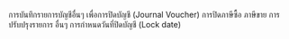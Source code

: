 การบันทึกรายการบัญชีอื่นๆ เพื่อการปิดบัญชี (Journal Voucher)
การปิดภาษีซื้อ ภาษีขาย
การปรับปรุงรายการ
อื่นๆ
การกำหนดวันที่ปิดบัญชี (Lock date)
